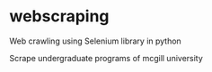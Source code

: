 # webscraping

Web crawling using Selenium library in python 

Scrape undergraduate programs of mcgill university 
